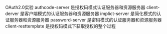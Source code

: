 OAuth2.0实验
authcode-server 是授权码模式认证服务器和资源服务器
client-derver 是客户端模式的认证服务器和资源服务器
implict-server 是简化模式的认证服务器和资源服务器
password-server 是密码模式的认证服务器和资源服务器
client-resttemplate 是授权码模式下获取授权的整个过程


